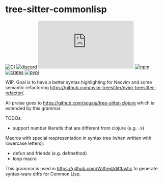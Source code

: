 # tree-sitter-commonlisp

[![CI][ci]](https://github.com/tree-sitter-grammars/tree-sitter-commonnlisp/actions/workflows/ci.yml)
[![discord][discord]](https://discord.gg/w7nTvsVJhm)
[![matrix][matrix]](https://matrix.to/#/#tree-sitter-chat:matrix.org)
[![npm][npm]](https://www.npmjs.com/package/tree-sitter-commonnlisp)
[![crates][crates]](https://crates.io/crates/tree-sitter-commonnlisp)
[![pypi][pypi]](https://pypi.org/project/tree-sitter-commonnlisp)

WIP. Goal is to have a better syntax highlighting for Neovim
and some semantic refactoring https://github.com/nvim-treesitter/nvim-treesitter-refactor/.

All praise goes to https://github.com/sogaiu/tree-sitter-clojure which is extended by this grammar.

TODOs:

- support number literatls that are different from clojure (e.g. `.9`)

Macros with special respresentation in syntax tree (when written with lowercase letters):

- defun and friends (e.g. defmethod)
- loop macro

This grammar is used in https://github.com/Wilfred/difftastic to generate syntax-ware diffs for Common Lisp.

[ci]: https://img.shields.io/github/actions/workflow/status/tree-sitter-grammars/tree-sitter-commonnlisp/ci.yml?logo=github&label=CI
[discord]: https://img.shields.io/discord/1063097320771698699?logo=discord&label=discord
[matrix]: https://img.shields.io/matrix/tree-sitter-chat%3Amatrix.org?logo=matrix&label=matrix
[npm]: https://img.shields.io/npm/v/tree-sitter-commonnlisp?logo=npm
[crates]: https://img.shields.io/crates/v/tree-sitter-commonnlisp?logo=rust
[pypi]: https://img.shields.io/pypi/v/tree-sitter-commonnlisp?logo=pypi&logoColor=ffd242
